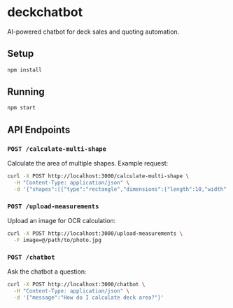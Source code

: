 # deckchatbot
AI-powered chatbot for deck sales and quoting automation.

## Setup

```bash
npm install
```

## Running

```bash
npm start
```

## API Endpoints

### `POST /calculate-multi-shape`

Calculate the area of multiple shapes. Example request:

```bash
curl -X POST http://localhost:3000/calculate-multi-shape \
  -H "Content-Type: application/json" \
  -d '{"shapes":[{"type":"rectangle","dimensions":{"length":10,"width":20}},{"type":"polygon","dimensions":{"points":[{"x":0,"y":0},{"x":4,"y":0},{"x":4,"y":3}]}},{"type":"circle","dimensions":{"radius":5},"isPool":true}],"wastagePercent":10}'
```

### `POST /upload-measurements`

Upload an image for OCR calculation:

```bash
curl -X POST http://localhost:3000/upload-measurements \
  -F image=@/path/to/photo.jpg
```

### `POST /chatbot`

Ask the chatbot a question:

```bash
curl -X POST http://localhost:3000/chatbot \
  -H "Content-Type: application/json" \
  -d '{"message":"How do I calculate deck area?"}'
```
